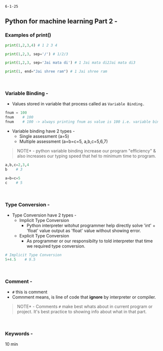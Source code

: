 `6-1-25`


## Python for machine learning Part 2 -


### Examples of print()

```python
print(1,2,3,4) # 1 2 3 4

print(1,2,3, sep='/') # 1/2/3

print(1,2,3, sep='Jai mata di') # 1 Jai mata di2Jai mata di3

print(1, end="Jai shree ram") # 1 Jai shree ram
```

<br>

### Variable Binding -

- Values stored in variable that process called as `Variable Binding.`

```python
fnum = 100
fnum    # 100
fnum    # 100 -> always printing fnum as value is 100 i.e. variable binding example
```

- Variable binding have 2 types -
  - Single assessment (a=5)
  - Multiple assessment (a=b=c=5, a,b,c=5,6,7)

> NOTE* - python variable binding increase our program "efficiency" & also increases our typing speed that hel to minimum time to program.
 
```python
a,b,c=2,3,4
b    # 3

a=b=c=5
c    # 5 
```

<br>

### Type Conversion -

- Type Conversion have 2 types -
  - Implicit Type Conversion
    - Python interpreter witohut programmer help directly solve 'int' + 'float' value output as 'float' value without showing error.
  - Explicit Type Conversion
    - As programmer or our responsibilty to told interpreter that time we required type conversion. 

```python
# Implicit Type Conversion
5+4.5    # 9.5
```

<br>

### Comment - 

- `#` this is comment
- Comnment means, is line of code that <b>ignore</b> by interpreter or compiler.

> NOTE* - Comments `#` make best whats about in current program or project. It's best practice to showing info about what in that part.


<br>

### Keywords -

10 min 


